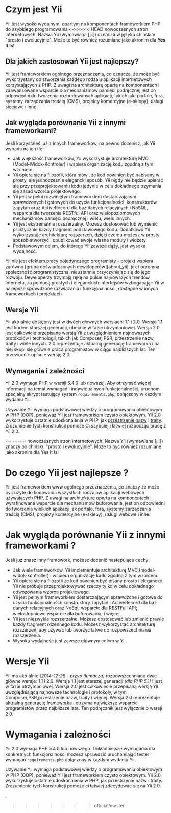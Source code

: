 Czym jest Yii
=============

Yii jest wysoko wydajnym, opartym na komponentach frameworkiem PHP do szybkiego programowania 
<<<<<<< HEAD
nowoczesnych stron internetowych. Nazwa Yii (wymawiana [ji:]) oznacza w języku chińskim "prosto i ewolucyjnie".
Może to być również rozumiane jako akronim dla **Yes It Is**!


Dla jakich zastosowań Yii jest najlepszy?
-----------------------------------------

Yii jest frameworkiem ogólnego przeznaczenia, co oznacza, że może być wykorzystany do stworzenia 
każdego rodzaju aplikacji internetowych korzystających z PHP. Z uwagi na architekturę 
opartą na komponentach i zaawansowane wsparcie dla mechanizmów pamięci podręcznej jest on odpowiedni
do tworzenia rozbudowanych aplikacji, takich jak: portale, fora, systemy zarządzania treścią (CMS),
projekty komercyjne (e-sklepy), usługi sieciowe i inne.


Jak wygląda porównanie Yii z innymi frameworkami?
-------------------------------------------------

Jeśli korzystałeś już z innych frameworków, na pewno docenisz, jak Yii wypada na ich tle:

* Jak większość frameworków, Yii wykorzystuje architekturę MVC (Model-Widok-Kontroler) i wspiera organizację kodu zgodną z tym wzorcem.
* Yii opiera się na filozofii, która mówi, że kod powinien być napisany w prosty, ale jednocześnie elegancki sposób. Yii nigdy nie będzie upierać się przy przeprojektowaniu 
kodu jedynie w celu dokładnego trzymania się zasad wzorca projektowego.
* Yii jest w pełni rozwiniętym frameworkiem dostarczającym sprawdzonych i gotowych do użycia funkcjonalności: konstruktorów zapytań
oraz ActiveRecord dla baz danych relacyjnych i NoSQL, wsparcia dla tworzenia RESTful API oraz wielopoziomowych mechanizmów pamięci podręcznej i wielu, wielu innych.
* Yii jest ekstremalnie rozszerzalny. Możesz dostosować lub wymienić praktycznie każdy fragment podstawowego kodu. 
Dodatkowo Yii wykorzystuje architekturę rozszerzeń, dzięki czemu możesz w prosty sposób stworzyć i opublikować swoje własne moduły i widżety.
* Podstawowym celem, do którego Yii zawsze dąży, jest wysoka wydajność.

Yii nie jest efektem pracy pojedynczego programisty - projekt wspiera zarówno [grupa doświadczonych deweloperów][about_yii], jak i ogromna społeczność programistyczna, nieustannie 
przyczyniając się do jego rozwoju. Deweloperzy trzymają rękę na pulsie najnowszych trendów Internetu, za pomocą prostych i eleganckich interfejsów wzbogacając Yii w najlepsze sprawdzone 
rozwiązania i funkcjonalności, dostępne w innych frameworkach i projektach.

 
Wersje Yii
----------

Yii aktualnie dostępny jest w dwóch głównych wersjach: 1.1 i 2.0. Wersja 1.1 jest kodem starszej generacji, obecnie w fazie utrzymaniowej. 
Wersja 2.0 jest całkowicie przepisaną wersją Yii z uwzględnieniem najnowszych protokołów i technologii, takich jak Composer, PSR, przestrzenie nazw, traity i wiele innych.
2.0 reprezentuje aktualną generację frameworka i na niej skupi się głównie praca programistów w ciągu najbliższych lat. 
Ten przewodnik opisuje wersję 2.0.


Wymagania i zależności
----------------------

Yii 2.0 wymaga PHP w wersji 5.4.0 lub nowszej. Aby otrzymać więcej informacji na temat wymagań i indywidualnych funkcjonalności, 
uruchom specjalny skrypt testujący system `requirements.php`, dołączony w każdym wydaniu Yii.

Używanie Yii wymaga podstawowej wiedzy o programowaniu obiektowym w PHP (OOP), ponieważ Yii
jest frameworkiem czysto obiektowym. Yii 2.0 wykorzystuje ostatnie udoskonalenia w PHP, jak 
[przestrzenie nazw](http://www.php.net/manual/pl/language.namespaces.php) i [traity](http://www.php.net/manual/pl/language.oop5.traits.php). 
Zrozumienie tych konstrukcji pomoże Ci szybciej i łatwiej rozpocząć pracę z Yii 2.0.

=======
nowoczesnych stron internetowych. Nazwa Yii (wymawiana [ji:]) znaczy po chińsku "prosto i ewolucyjnie".
Może to być również rozumiane jako akronim dla Yes It Is!


Do czego Yii jest najlepsze ?
=============================

Yii jest frameworkiem www ogólnego przeznaczenia, co znaczy że może być użyte do kodowania 
wszystkich rodzajów aplikacji webowych używających PHP. Z uwagi na architekturę 
opartą na komponentach i wyrafinowane wsparcie dla mechanizmów buforowania, jest on odpowiedni
do tworzenia wielkich aplikacji jak portale, fora, systemy zarządzania treścią (CMS),
projekty komercyjne (e-sklepy), usługi webowe i inne.

Jak wygląda porównanie Yii z innymi frameworkami ?
==================================================

Jeśli już znasz inny framework, możesz docenić następujące cechy:

* Jak wiele frameworków, Yii implementuje architekturę MVC (model-widok-kontroller)
i wspiera organizację kodu zgodną z tym wzorcem.
* Yii opiera się na filozofii że kod powinien być pisany prosto i elegancko. Yii nie próbuje przeprojektowywać 
rzeczy tylko w celu dokładnego odwozowania wzorca projektowego.
* Yii jest pełnym frameworkiem dostarczającym sprawdzone i gotowe do użycia funkcjonalności: konstruktory zapytań
i ActiveRecord dla baz danych relacyjnych oraz NoSql; wsparcie dla RESTFull API; 
wielostopniowe wsparcie dla buforowania; i więcej.
* Yii jest niezwykle rozszerzalne. Możesz dostosować lub zmienić prawie każdy fragment rdzennego kodu. Możesz wykorzystać architekturę rozszerzeń, aby używać lub tworzyć łatwe do rozpowszechniania rozszerzenia.
* Wysoka wydajność jest zawsze głównym celem w Yii.

 
Wersje Yii
==========

Yii ma aktualnie <i>(2014-12-28 - przyp tłumacza)</i> rozpowszechniane dwie główne wersje: 1.1 i 2.0. Wersja 1.1 jest starszej generacji <i>(dla PHP 5.1)</i>
i jest w fazie utrzymaniowej. Wersja 2.0 jest całkowiecie przepisaną wersją Yii uwzględniającą
najnowsze technologie i protokoły, w tym Composer,PSR,przestrzenie nazw, traity i więcej.
Wersja 2.0 reprezentuje aktualną generację frameworka i otrzyma największe wsparcie programistów
przez najbliższe lata. Ten podręcznik jest wyłącznie o wersji 2.0.

Wymagania i zależności
======================

Yii 2.0 wymaga PHP 5.4.0 lub nowszego. Dokładniejsze wymagania dla konkretnych funkcjonalności
możesz sprawdzić uruchamiając tester wymagań `requirements.php` dołączony w każdym wydaniu Yii.

Używanie Yii wymaga podstawowej wiedzy o programowaniu obiektowym w PHP (OOP), ponieważ Yii
jest frameworkiem czysto obiektowym. Yii 2.0 wykorzystuje ostatnie udoskonalenia w PHP, jak 
przestrzenie nazw i traity. Zrozumienie tych konstrukcji pomoże ci łatwiej zdecydować się na Yii 2.0.

.
>>>>>>> official/master
